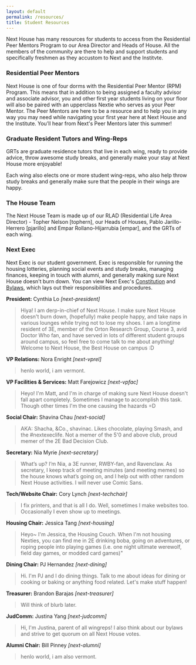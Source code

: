 ```yaml
---
layout: default
permalink: /resources/
title: Student Resources
---
```


Next House has many resources for students to access from the Residential Peer Mentors Program to our Area Director and Heads of House. All the members of the community are there to help and support students and specifically freshmen as they accustom to Next and the Institvte.

### Residential Peer Mentors

Next House is one of four dorms with the Residential Peer Mentor (RPM) Program. This means that in addition to being assigned a faculty advisor and associate advisor, you and other first year students living on your floor will also be paired with an upperclass Nextie who serves as your Peer Mentor. The Peer Mentors are here to be a resource and to help you in any way you may need while navigating your first year here at Next House and the Institute. You’ll hear from Next's Peer Mentors later this summer!

### Graduate Resident Tutors and Wing-Reps

GRTs are graduate residence tutors that live in each wing, ready to provide advice, throw awesome study breaks, and generally make your stay at Next House more enjoyable!

Each wing also elects one or more student wing-reps, who also help throw study breaks and generally make sure that the people in their wings are happy.

### The House Team

The Next House Team is made up of our RLAD (Residential Life Area Director) - Topher Nelson [tophern], our Heads of Houses, Pablo Jarillo-Herrero [pjarillo] and Empar Rollano-Hijarrubia [empar], and the GRTs of each wing.

### Next Exec

Next Exec is our student government. Exec is responsible for running the housing lotteries, planning social events and study breaks, managing finances, keeping in touch with alumni, and generally making sure Next House doesn't burn down. You can view Next Exec's [Constitution](/static/NextHouseConstitution2015.pdf) and [Bylaws](/static/NextHouseBylaws2016.pdf), which lays out their responsibilities and procedures.

**President:** Cynthia Lo *[next-president]*
> Hiya!
I am derp-in-chief of Next House. I make sure Next House doesn't burn down, (hopefully) make people happy, and take naps in various lounges while trying not to lose my shoes. I am a longtime resident of 3E, member of the Orton Research Group, Course 3, avid Doctor Who fan, and have served in lots of different student groups around campus, so feel free to come talk to me about anything!
Welcome to Next House, the Best House on campus :D

**VP Relations:** Nora Enright *[next-vprel]*
> henlo world, i am vermont.

**VP Facilities & Services:** Matt Farejowicz *[next-vpfac]*
> Heyo! I'm Matt, and I'm in charge of making sure Next House doesn't fall apart completely. Sometimes I manage to accomplish this task. Though other times I'm the one causing the hazards =D

**Social Chair:** Shavina Chau *[next-social]*
> AKA: Shacha, &Co., shavinac. Likes chocolate, playing Smash, and the #nextexeclife. Not a memer of the 5'0 and above club, proud memer of the 2E Bad Decision Club.

**Secretary:** Nia Myrie *[next-secretary]*
> What’s up? I’m Nia, a 3E runner, RWBY-fan, and Ravenclaw. As secretary, I keep track of meeting minutes (and meeting memes) so the house knows what’s going on, and I help out with other random Next House activities. I will never use Comic Sans.

**Tech/Website Chair:** Cory Lynch *[next-techchair]*
> I fix printers, and that is all I do.
Well, sometimes I make websites too. Occasionally I even show up to meetings.

**Housing Chair:** Jessica Tang *[next-housing]*
> Heyo~ I'm Jessica, the Housing Couch. When I'm not housing Nexties, you can find me in 2E drinking boba, going on adventures, or roping people into playing games (i.e. one night ultimate werewolf, field day games, or modded card games)"

**Dining Chair:** PJ Hernandez *[next-dining]*
> Hi. I'm PJ and I do dining things. Talk to me about ideas for dining or cooking or baking or anything food related. Let's make stuff happen!

**Treasurer:** Brandon Barajas *[next-treasurer]*
> Will think of blurb later.

**JudComm:** Justina Yang *[next-judcomm]*
> Hi, I'm Justina, parent of all wingreps! I also think about our bylaws and strive to get quorum on all Next House votes.

**Alumni Chair:** Bill Pinney *[next-alumni]*
> henlo world, i am also vermont.
